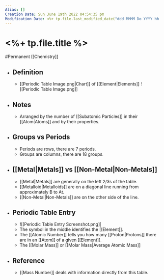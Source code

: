 ```yaml
---
Alias: []
Creation Date: Sun June 19th 2022 04:54:35 pm 
Modification Date: <%+ tp.file.last_modified_date("ddd MMMM Do YYYY hh:mm:ss a") %>
---
```

# <%+ tp.file.title %>
#Permanent [[Chemistry]]

- ## Definition
	- [[Periodic Table Image.png|Chart]] of [[Element|Elements]]
	  ![[Periodic Table Image.png]]
- ## Notes
	- Arranged by the number of [[Subatomic Particles]] in their [[Atom|Atoms]] and by their properties. 
- ## Groups vs Periods
	- Periods are rows, there are 7 periods.
	- Groups are columns, there are 18 groups.
- ## [[Metal|Metals]] vs [[Non-Metal|Non-Metals]]
	- [[Metal|Metals]] are generally on the left $2/3$s of the table.
	- [[Metalloid|Metalloids]] are on a diagonal line running from approximately B to At.
	- [[Non-Metal|Non-Metals]] are on the other side of the line.
- ## Periodic Table Entry
	- ![[Periodic Table Entry Screenshot.png]]
	- The symbol in the middle identifies the [[Element]].
	- The [[Atomic Number]] tells you how many [[Proton|Protons]] there are in an [[Atom]] of a given [[Element]].
	- The [[Molar Mass]] or [[Molar Mass|Average Atomic Mass]]
- ## Reference
	- [[Mass Number]] deals with information directly from this table.